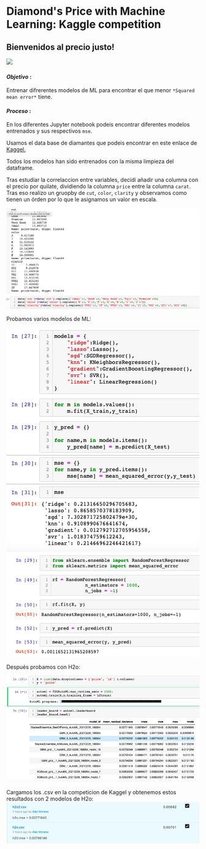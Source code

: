 # Diamond's Price with Machine Learning: Kaggle competition

## Bienvenidos al precio justo! 

![](https://encrypted-tbn0.gstatic.com/images?q=tbn:ANd9GcRgpoUccQWTBL37cuniLyCoOx-oU6ajmBCziA&usqp=CAU)


#### ***Objetivo*** : 
Entrenar difrerentes modelos de ML para encontrar el que menor `*Squared mean error*` tiene. 

#### ***Proceso*** : 
En los diferentes Jupyter notebook podeis encontrar diferentes modelos entrenados y sus respectivos `mse`. 

Usamos el data base de diamantes que podeis encontrar en este enlace de [Kaggel.](https://www.kaggle.com/c/diamonds-datamad0121/leaderboard)

Todos los modelos han sido entrenados con la misma limpieza del dataframe. 

Tras estudiar la correlaccion entre variables, decidí añadir una columna con el precio por quilate, dividiendo la columna `price` entre la columna `carat`.  Tras eso realizo un gruopby de `cut`, `color`, `clarity` y observamos como tienen un órden por lo que le asignamos un valor en escala. 

![d](https://github.com/amorenorp/diamonds_price_ML/blob/main/img/gruopby.png)

Probamos varios modelos de ML: 

![d](https://github.com/amorenorp/diamonds_price_ML/blob/main/img/varios.png)
![d](https://github.com/amorenorp/diamonds_price_ML/blob/main/img/Random%20Forest.png)


Después probamos con H2o:

![d](https://github.com/amorenorp/diamonds_price_ML/blob/main/img/h2o_2.png)

Cargamos los .csv en la competicion de Kaggel y obtenemos estos resultados con 2 modelos de H2o:
![d](https://github.com/amorenorp/diamonds_price_ML/blob/main/img/Captura%20de%20pantalla%202021-02-28%20a%20las%2022.18.59.png)

